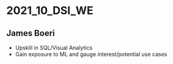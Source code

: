 # 2021_10_DSI_WE
## James Boeri
* Upskill in SQL/Visual Analytics
* Gain exposure to ML and gauge interest/potential use cases